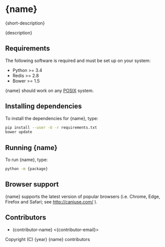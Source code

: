 # {name}

{short-description}

{description}

## Requirements

The following software is required and must be set up on your system:

* Python >= 3.4
* Redis >= 2.8
* Bower >= 1.5

{name} should work on any [POSIX](https://en.wikipedia.org/wiki/POSIX) system.

## Installing dependencies

To install the dependencies for {name}, type:

```sh
pip install --user -U -r requirements.txt
bower update
```

## Running {name}

To run {name}, type:

```sh
python -m {package}
```

## Browser support

{name} supports the latest version of popular browsers (i.e. Chrome, Edge, Firefox and Safari; see
http://caniuse.com/ ).

## Contributors

* {contributor-name} &lt;{contributor-email}>

Copyright (C) {year} {name} contributors
